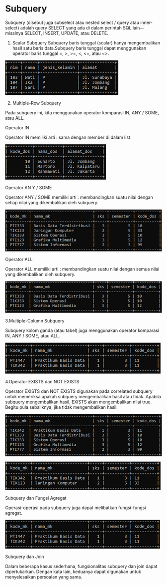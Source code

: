 # Subquery
Subquery (disebut juga subselect atau nested select / query atau inner- select) adalah query SELECT yang ada di dalam perintah SQL lain— misalnya  SELECT, INSERT, UPDATE, atau DELETE. 

1. Scalar Subquery 
Subquery baris tunggal (scalar) hanya mengembalikan hasil satu baris data.Subquery baris tunggal dapat menggunakan operator baris tunggal =, >, >=, <, <=, atau <>. 


![AltText](https://github.com/Larasati11/Subquery/blob/master/subquery%20scalar.png)

2.  Multiple-Row Subquery 
 
Pada subquery ini, kita menggunakan operator komparasi IN, ANY / SOME, atau ALL. 

Operator IN 

Operator IN memiliki arti : sama dengan member di dalam list


![AltText](https://github.com/Larasati11/Subquery/blob/master/subquery%20in.png)


Operator AN Y / SOME 

Operator ANY / SOME memiliki arti : membandingkan suatu nilai dengan setiap nilai yang dikembalikan oleh subquery. 


![AltText](https://github.com/Larasati11/Subquery/blob/master/subquery%20any.png)
 
 
Operator ALL 
 
Operator ALL memiliki arti : membandingkan suatu nilai dengan semua nilai  yang dikembalikan oleh subquery. 


![AltText](https://github.com/Larasati11/Subquery/blob/master/subquery%20all.png)
 
 
 3.Multiple-Column Subquery 
 
Subquery kolom ganda (atau tabel) juga menggunakan operator komparasi IN, ANY / SOME, atau ALL. 

![AltText](https://github.com/Larasati11/Subquery/blob/master/subquery%20multiple.png)


4.Operator EXISTS dan NOT EXISTS 
 
Operator EXISTS dan NOT EXISTS digunakan pada correlated subquery untuk memeriksa apakah subquery mengembalikan hasil atau tidak. Apabila subquery mengembalikan hasil, EXISTS akan mengembalikan nilai true. Begitu pula sebaliknya, jika tidak mengembalikan hasil. 

![AltText](https://github.com/Larasati11/Subquery/blob/master/subquery%20exist.png)

![AltText](https://github.com/Larasati11/Subquery/blob/master/subquery%20not%20exist.png)


Subquery dan Fungsi Agregat 
 
Operasi-operasi pada subquery juga dapat melibatkan fungsi-fungsi agregat. 
 

![AltText](https://github.com/Larasati11/Subquery/blob/master/subquery%20%26%20fungsi%20agregat.png)


Subquery dan Join 
 
Dalam beberapa kasus sederhana, fungsionalitas subquery dan join dapat dipertukarkan. Dengan kata lain, keduanya dapat digunakan untuk menyelesaikan persoalan yang sama. 
